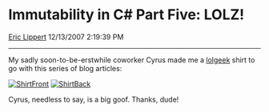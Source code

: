 # Immutability in C\# Part Five: LOLZ\!

[Eric Lippert](https://social.msdn.microsoft.com/profile/Eric%20Lippert) 12/13/2007 2:19:39 PM

-----

My sadly soon-to-be-erstwhile coworker Cyrus made me a [lolgeek](http://lolgeeks.com/) shirt to go with this series of blog articles:

[![ShirtFront](https://msdnshared.blob.core.windows.net/media/TNBlogsFS/BlogFileStorage/blogs_msdn/ericlippert/WindowsLiveWriter/ImmutabilityinCPartFiveLOLZ_9F3B/ShirtFront_thumb.jpg)](https://msdnshared.blob.core.windows.net/media/TNBlogsFS/BlogFileStorage/blogs_msdn/ericlippert/WindowsLiveWriter/ImmutabilityinCPartFiveLOLZ_9F3B/ShirtFront_2.jpg) [![ShirtBack](https://msdnshared.blob.core.windows.net/media/TNBlogsFS/BlogFileStorage/blogs_msdn/ericlippert/WindowsLiveWriter/ImmutabilityinCPartFiveLOLZ_9F3B/ShirtBack_thumb.jpg)](https://msdnshared.blob.core.windows.net/media/TNBlogsFS/BlogFileStorage/blogs_msdn/ericlippert/WindowsLiveWriter/ImmutabilityinCPartFiveLOLZ_9F3B/ShirtBack_2.jpg)

Cyrus, needless to say, is a big goof. Thanks, dude\!


